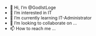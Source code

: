 - 👋 Hi, I’m @GodIstLoge
- 👀 I’m interested in IT
- 🌱 I’m currently learning IT-Administrator
- 💞️ I’m looking to collaborate on ...
- 📫 How to reach me ...

<!---
GodIstLoge/GodIstLoge is a ✨ special ✨ repository because its `README.md` (this file) appears on your GitHub profile.
You can click the Preview link to take a look at your changes.
--->
